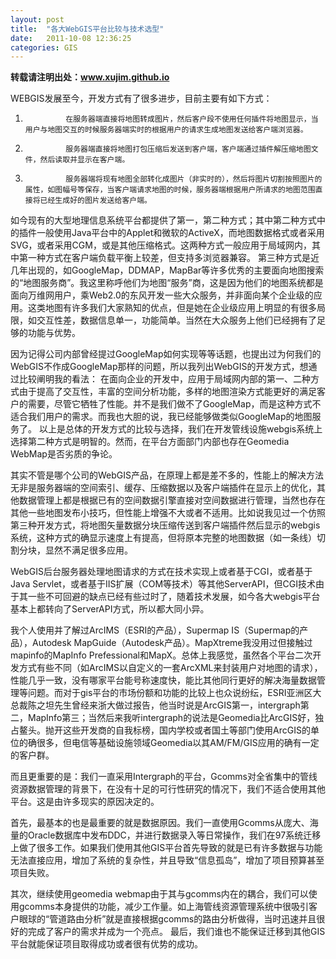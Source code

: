 ```yaml
---
layout: post
title:  "各大WebGIS平台比较与技术选型"
date:   2011-10-08 12:36:25
categories: GIS
---
```

**转载请注明出处：www.xujim.github.io**

WEBGIS发展至今，开发方式有了很多进步，目前主要有如下方式：

1.              在服务器端直接将地图转成图片，然后客户段不使用任何插件将地图显示，当用户与地图交互的时候服务器端实时的根据用户的请求生成地图发送给客户端浏览器。

2.              服务器端直接将地图打包压缩后发送到客户端，客户端通过插件解压缩地图文件，然后读取并显示在客户端。

3.              服务器端将现有地图全部转化成图片（非实时的），然后将图片切割按照图片的属性，如图幅号等保存，当客户端请求地图的时候，服务器端根据用户所请求的地图范围直接将已经生成好的图片发送给客户端。

<p>如今现有的大型地理信息系统平台都提供了第一，第二种方式；其中第二种方式中的插件一般使用Java平台中的Applet和微软的ActiveX，而地图数据格式或者采用SVG，或者采用CGM，或是其他压缩格式。这两种方式一般应用于局域网内，其中第一种方式在客户端负载平衡上较差，但支持多浏览器兼容。
第三种方式是近几年出现的，如GoogleMap，DDMAP，MapBar等许多优秀的主要面向地图搜索的“地图服务商”。我这里称呼他们为地图“服务”商，这是因为他们的地图系统都是面向万维网用户，乘Web2.0的东风开发一些大众服务，并非面向某个企业级的应用。这类地图有许多我们大家熟知的优点，但是她在企业级应用上明显的有很多局限，如交互性差，数据信息单一，功能简单。当然在大众服务上他们已经拥有了足够的功能与优势。
<p>因为记得公司内部曾经提过GoogleMap如何实现等等话题，也提出过为何我们的WebGIS不作成GoogleMap那样的问题，所以我列出WebGIS的开发方式，想通过比较阐明我的看法：
在面向企业的开发中，应用于局域网内部的第一、二种方式由于提高了交互性，丰富的空间分析功能，多样的地图渲染方式能更好的满足客户的需要，尽管它牺牲了性能。并不是我们做不了GoogleMap，而是这种方式不适合我们用户的需求。而我也大胆的说，我已经能够做类似GoogleMap的地图服务了。
以上是总体的开发方式的比较与选择，我们在开发管线设施webgis系统上选择第二种方式是明智的。然而，在平台方面部门内部也存在Geomedia WebMap是否劣质的争论。
<p>其实不管是哪个公司的WebGIS产品，在原理上都是差不多的，性能上的解决方法无非是服务器端的空间索引、缓存、压缩数据以及客户端插件在显示上的优化，其他数据管理上都是根据已有的空间数据引擎直接对空间数据进行管理，当然也存在其他一些地图发布小技巧，但性能上增强不大或者不适用。比如说我见过一个仿照第三种开发方式，将地图矢量数据分块压缩传送到客户端插件然后显示的webgis系统，这种方式的确显示速度上有提高，但将原本完整的地图数据（如一条线）切割分块，显然不满足很多应用。
<p>WebGIS后台服务器处理地图请求的方式在技术实现上或者基于CGI，或者基于Java Servlet，或者基于IIS扩展（COM等技术）等其他ServerAPI，但CGI技术由于其一些不可回避的缺点已经有些过时了，随着技术发展，如今各大webgis平台基本上都转向了ServerAPI方式，所以都大同小异。
<p>我个人使用并了解过ArcIMS（ESRI的产品），Supermap IS（Supermap的产品），Autodesk MapGuide（Autodesk产品）。MapXtreme我没用过但接触过mapinfo的MapInfo Prefessional和MapX。总体上我感觉，虽然各个平台二次开发方式有些不同（如ArcIMS以自定义的一套ArcXML来封装用户对地图的请求），性能几乎一致，没有哪家平台能号称速度快，能比其他同行更好的解决海量数据管理等问题。而对于gis平台的市场份额和功能的比较上也众说纷纭，ESRI亚洲区大总裁陈之坦先生曾经来浙大做过报告，他当时说是ArcGIS第一，intergraph第二，MapInfo第三；当然后来我听intergraph的说法是Geomedia比ArcGIS好，独占鳌头。抛开这些开发商的自我标榜，国内学校或者国土等部门使用ArcGIS的单位的确很多，但电信等基础设施领域Geomedia以其AM/FM/GIS应用的确有一定的客户群。
<p>而且更重要的是：我们一直采用Intergraph的平台，Gcomms对全省集中的管线资源数据管理的背景下，在没有十足的可行性研究的情况下，我们不适合使用其他平台。这是由许多现实的原因决定的。
<p>首先，最基本的也是最重要的就是数据原因。我们一直使用Gcomms从庞大、海量的Oracle数据库中发布DDC，并进行数据录入等日常操作，我们在97系统迁移上做了很多工作。如果我们使用其他GIS平台首先导致的就是已有许多数据与功能无法直接应用，增加了系统的复杂性，并且导致“信息孤岛”，增加了项目预算甚至项目失败。
<p>其次，继续使用geomedia webmap由于其与gcomms内在的耦合，我们可以使用gcomms本身提供的功能，减少工作量。如上海管线资源管理系统中很吸引客户眼球的“管道路由分析”就是直接根据gcomms的路由分析做得，当时迅速并且很好的完成了客户的需求并成为一个亮点。
最后，我们谁也不能保证迁移到其他GIS平台就能保证项目取得成功或者很有优势的成功。